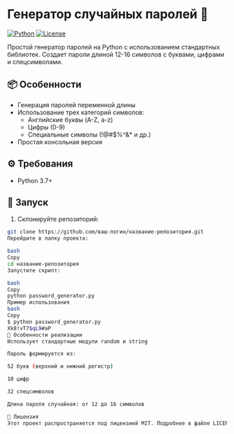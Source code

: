 # Генератор случайных паролей 🔐

[![Python](https://img.shields.io/badge/Python-3.7%2B-blue)](https://python.org)
[![License](https://img.shields.io/badge/License-MIT-green)](LICENSE)

Простой генератор паролей на Python с использованием стандартных библиотек. Создает пароли длиной 12-16 символов с буквами, цифрами и спецсимволами.

## 📦 Особенности
- Генерация паролей переменной длины
- Использование трех категорий символов:
  - Английские буквы (A-Z, a-z)
  - Цифры (0-9)
  - Специальные символы (!@#$%^&* и др.)
- Простая консольная версия

## ⚙️ Требования
- Python 3.7+

## 🚀 Запуск
1. Склонируйте репозиторий:
```bash
git clone https://github.com/ваш-логин/название-репозитория.git
Перейдите в папку проекта:

bash
Copy
cd название-репозитория
Запустите скрипт:

bash
Copy
python password_generator.py
Пример использования
bash
Copy
$ python password_generator.py
Xk8!vT7$qL9#aP
📝 Особенности реализации
Использует стандартные модули random и string

Пароль формируется из:

52 букв (верхний и нижний регистр)

10 цифр

32 спецсимволов

Длина пароля случайная: от 12 до 16 символов

📄 Лицензия
Этот проект распространяется под лицензией MIT. Подробнее в файле LICENSE.
